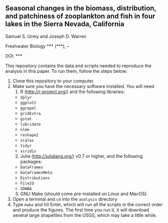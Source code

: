 Seasonal changes in the biomass, distribution, and patchiness of zooplankton and fish in four lakes in the Sierra Nevada, California
----------------
Samuel S. Urmy and Joseph D. Warren

Freshwater Biology *** (***), ***-***

DOI: ***

This repository contains the data and scripts needed to reproduce the analysis in this paper.
To run them, follow the steps below:

1. Clone this repository to your computer.
2. Make sure you have the necessary software installed. You will need
	1. R (http://r-project.org/) and the following libraries:
	  * `dplyr`
	  * `ggplot2`
	  * `ggrepel`
	  * `gridExtra`
	  * `gstat`
	  * `lubridate`
	  * `nlme`
	  * `reshape2`
	  * `scales`
	  * `tidyr`
	  * `viridis`
	2. Julia (http://julialang.org/) v0.7 or higher, and the following packages:
	  * `DataFrames`
	  * `DataFramesMeta`
	  * `Distributions`
	  * `FileIO`
	  * `SDWBA`
	3. GNU Make (should come pre-installed on Linux and MacOS).
3. Open a terminal and `cd` into the `analysis` directory
4. Type `make` and hit Enter, which will run all the scripts in the correct order and produce the figures.  The first time you run it, it will download several large shapefiles from the USGS, which may take a little while.